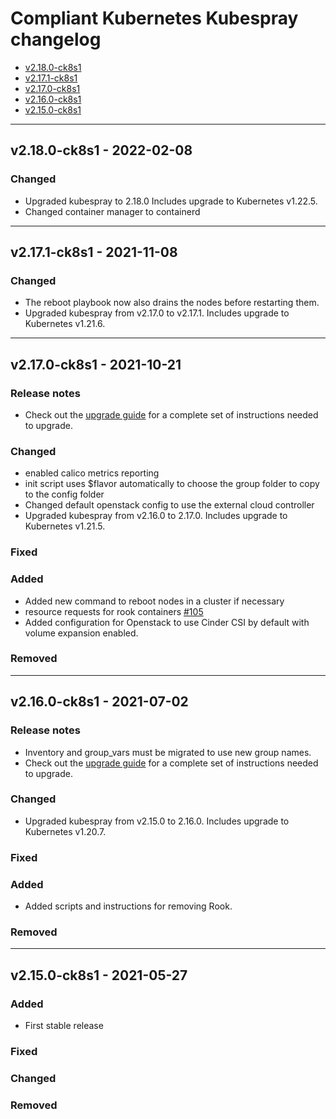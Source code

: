 # Compliant Kubernetes Kubespray changelog
<!-- BEGIN TOC -->
- [v2.18.0-ck8s1](#v2180-ck8s1---2022-02-08)
- [v2.17.1-ck8s1](#v2171-ck8s1---2021-11-08)
- [v2.17.0-ck8s1](#v2170-ck8s1---2021-10-21)
- [v2.16.0-ck8s1](#v2160-ck8s1---2021-07-02)
- [v2.15.0-ck8s1](#v2150-ck8s1---2021-05-27)
<!-- END TOC -->

-------------------------------------------------
## v2.18.0-ck8s1 - 2022-02-08

### Changed

- Upgraded kubespray to 2.18.0
    Includes upgrade to Kubernetes v1.22.5.
- Changed container manager to containerd

-------------------------------------------------
## v2.17.1-ck8s1 - 2021-11-08

### Changed

- The reboot playbook now also drains the nodes before restarting them.
- Upgraded kubespray from v2.17.0 to v2.17.1.
    Includes upgrade to Kubernetes v1.21.6.

-------------------------------------------------
## v2.17.0-ck8s1 - 2021-10-21

### Release notes

- Check out the [upgrade guide](migration/v2.16.0-ck8s1-v2.17.0-ck8s1/upgrade-cluster.md) for a complete set of instructions needed to upgrade.

### Changed

- enabled calico metrics reporting
- init script uses $flavor automatically to choose the group folder to copy to the config folder
- Changed default openstack config to use the external cloud controller
- Upgraded kubespray from v2.16.0 to 2.17.0.
    Includes upgrade to Kubernetes v1.21.5.

### Fixed

### Added

- Added new command to reboot nodes in a cluster if necessary
- resource requests for rook containers [#105](https://github.com/elastisys/compliantkubernetes-kubespray/pull/105)
- Added configuration for Openstack to use Cinder CSI by default with volume expansion enabled.

### Removed

-------------------------------------------------
## v2.16.0-ck8s1 - 2021-07-02

### Release notes

- Inventory and group_vars must be migrated to use new group names.
- Check out the [upgrade guide](migration/v2.15.0-ck8s1-v2.16.0-ck8s1/upgrade-cluster.md) for a complete set of instructions needed to upgrade.

### Changed

- Upgraded kubespray from v2.15.0 to 2.16.0.
  Includes upgrade to Kubernetes v1.20.7.

### Fixed

### Added

- Added scripts and instructions for removing Rook.

### Removed

-------------------------------------------------
## v2.15.0-ck8s1 - 2021-05-27

### Added

- First stable release

### Fixed

### Changed

### Removed

